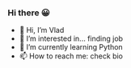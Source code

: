 ### Hi there 😀

- 👋 Hi, I’m Vlad
- 👀 I’m interested in... finding job
- 🌱 I’m currently learning Python
- 📫 How to reach me: check bio

<!---
latysvlad/latysvlad is a ✨ special ✨ repository because its `README.md` (this file) appears on your GitHub profile.
You can click the Preview link to take a look at your changes.
--->

